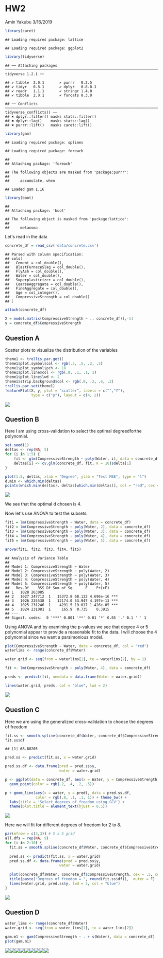HW2
================
Amin Yakubu
3/16/2019

``` r
library(caret)
```

    ## Loading required package: lattice

    ## Loading required package: ggplot2

``` r
library(tidyverse)
```

    ## ── Attaching packages ────────────────────────────────────────────────────────────────────────────────────── tidyverse 1.2.1 ──

    ## ✔ tibble  2.0.1       ✔ purrr   0.2.5  
    ## ✔ tidyr   0.8.1       ✔ dplyr   0.8.0.1
    ## ✔ readr   1.1.1       ✔ stringr 1.4.0  
    ## ✔ tibble  2.0.1       ✔ forcats 0.3.0

    ## ── Conflicts ───────────────────────────────────────────────────────────────────────────────────────── tidyverse_conflicts() ──
    ## ✖ dplyr::filter() masks stats::filter()
    ## ✖ dplyr::lag()    masks stats::lag()
    ## ✖ purrr::lift()   masks caret::lift()

``` r
library(gam)
```

    ## Loading required package: splines

    ## Loading required package: foreach

    ## 
    ## Attaching package: 'foreach'

    ## The following objects are masked from 'package:purrr':
    ## 
    ##     accumulate, when

    ## Loaded gam 1.16

``` r
library(boot)
```

    ## 
    ## Attaching package: 'boot'

    ## The following object is masked from 'package:lattice':
    ## 
    ##     melanoma

Let's read in the data

``` r
concrete_df = read_csv('data/concrete.csv')
```

    ## Parsed with column specification:
    ## cols(
    ##   Cement = col_double(),
    ##   BlastFurnaceSlag = col_double(),
    ##   FlyAsh = col_double(),
    ##   Water = col_double(),
    ##   Superplasticizer = col_double(),
    ##   CoarseAggregate = col_double(),
    ##   FineAggregate = col_double(),
    ##   Age = col_integer(),
    ##   CompressiveStrength = col_double()
    ## )

``` r
attach(concrete_df)
```

``` r
X = model.matrix(CompressiveStrength ~ ., concrete_df)[,-1]
y = concrete_df$CompressiveStrength
```

Question A
----------

Scatter plots to visualize the distribution of the variables

``` r
theme1 <- trellis.par.get()
theme1$plot.symbol$col <- rgb(.3, .5, .2, .5)
theme1$plot.symbol$pch <- 18
theme1$plot.line$col <- rgb(.8, .1, .1, 1)
theme1$plot.line$lwd <- 2
theme1$strip.background$col <- rgb(.0, .2, .6, .2)
trellis.par.set(theme1)
featurePlot(X, y, plot = "scatter", labels = c("","Y"),
            type = c("p"), layout = c(4, 2))
```

![](HW2_files/figure-markdown_github/unnamed-chunk-4-1.png)

Question B
----------

Here I am using cross-validation to select the optimal degreedforthe polynomial.

``` r
set.seed(1)
deltas <- rep(NA, 5)
for (i in 1:5) {
    fit <- glm(CompressiveStrength ~ poly(Water, i), data = concrete_df)
    deltas[i] <- cv.glm(concrete_df, fit, K = 10)$delta[1]
}

plot(1:5, deltas, xlab = "Degree", ylab = "Test MSE", type = "l")
d.min <- which.min(deltas)
points(which.min(deltas), deltas[which.min(deltas)], col = "red", cex = 2, pch = 20)
```

![](HW2_files/figure-markdown_github/unnamed-chunk-5-1.png)

We see that the optimal d chosen is 4.

Now let's use ANOVA to test the subsets.

``` r
fit1 = lm(CompressiveStrength ~ Water, data = concrete_df)
fit2 = lm(CompressiveStrength ~ poly(Water, 2), data = concrete_df)
fit3 = lm(CompressiveStrength ~ poly(Water, 3), data = concrete_df)
fit4 = lm(CompressiveStrength ~ poly(Water, 4), data = concrete_df)
fit5 = lm(CompressiveStrength ~ poly(Water, 5), data = concrete_df)
```

``` r
anova(fit1, fit2, fit3, fit4, fit5)
```

    ## Analysis of Variance Table
    ## 
    ## Model 1: CompressiveStrength ~ Water
    ## Model 2: CompressiveStrength ~ poly(Water, 2)
    ## Model 3: CompressiveStrength ~ poly(Water, 3)
    ## Model 4: CompressiveStrength ~ poly(Water, 4)
    ## Model 5: CompressiveStrength ~ poly(Water, 5)
    ##   Res.Df    RSS Df Sum of Sq      F    Pr(>F)    
    ## 1   1028 263085                                  
    ## 2   1027 247712  1   15372.8 68.122 4.696e-16 ***
    ## 3   1026 235538  1   12174.0 53.947 4.197e-13 ***
    ## 4   1025 231246  1    4291.5 19.017 1.426e-05 ***
    ## 5   1024 231081  1     165.9  0.735    0.3915    
    ## ---
    ## Signif. codes:  0 '***' 0.001 '**' 0.01 '*' 0.05 '.' 0.1 ' ' 1

Using ANOVA and by examining the p-values we see that degree 4 or 5 polynomial appear to provide a reasonable fit to the data. I will choose the 4 polynomial since we want a parsimonious model.

``` r
plot(CompressiveStrength ~ Water, data = concrete_df, col = "red")
waterlims <- range(concrete_df$Water)

water.grid <- seq(from = waterlims[1], to = waterlims[2], by = 1)

fit <- lm(CompressiveStrength ~ poly(Water, 4), data = concrete_df)

preds <- predict(fit, newdata = data.frame(Water = water.grid))

lines(water.grid, preds, col = "blue", lwd = 2)
```

![](HW2_files/figure-markdown_github/unnamed-chunk-8-1.png)

Question C
----------

Here we are using the generalized cross-validation to choose the degrees of freedom

``` r
fit.ss <- smooth.spline(concrete_df$Water, concrete_df$CompressiveStrength)
fit.ss$df
```

    ## [1] 68.88205

``` r
pred.ss <- predict(fit.ss, x = water.grid)

pred.ss.df <- data.frame(pred = pred.ss$y,
                         water = water.grid)

p <- ggplot(data = concrete_df, aes(x = Water, y = CompressiveStrength)) +
  geom_point(color = rgb(.2, .4, .2, .5))

p + geom_line(aes(x = water, y = pred), data = pred.ss.df, 
              color = rgb(.8, .1, .1, 1)) + theme_bw() + 
  labs(title = 'Select degrees of freedom using GCV') + 
  theme(plot.title = element_text(hjust = 0.5))
```

![](HW2_files/figure-markdown_github/unnamed-chunk-9-1.png)

Here we will fit for different degrees of freedom for 2 to 8.

``` r
par(mfrow = c(3,3)) # 5 x 5 grid
all.dfs = rep(NA, 9)
for (i in 2:10) {
  fit.ss = smooth.spline(concrete_df$Water, concrete_df$CompressiveStrength, df = i)
  
  pred.ss <- predict(fit.ss, x = water.grid)
  pred.ss.df <- data.frame(pred = pred.ss$y,
                         water = water.grid)
  
  plot(concrete_df$Water, concrete_df$CompressiveStrength, cex = .5, col = "darkgrey")
  title(paste("Degrees of freedom = ", round(fit.ss$df)),  outer = F)
  lines(water.grid, pred.ss$y, lwd = 2, col = "blue")
}
```

![](HW2_files/figure-markdown_github/unnamed-chunk-10-1.png)

Question D
----------

``` r
water_lims <- range(concrete_df$Water)
water.grid <- seq(from = water_lims[1], to = water_lims[2])
```

``` r
gam.m1 <- gam(CompressiveStrength ~ . + s(Water), data = concrete_df)
plot(gam.m1)
```

![](HW2_files/figure-markdown_github/unnamed-chunk-12-1.png)![](HW2_files/figure-markdown_github/unnamed-chunk-12-2.png)![](HW2_files/figure-markdown_github/unnamed-chunk-12-3.png)![](HW2_files/figure-markdown_github/unnamed-chunk-12-4.png)![](HW2_files/figure-markdown_github/unnamed-chunk-12-5.png)![](HW2_files/figure-markdown_github/unnamed-chunk-12-6.png)![](HW2_files/figure-markdown_github/unnamed-chunk-12-7.png)![](HW2_files/figure-markdown_github/unnamed-chunk-12-8.png)![](HW2_files/figure-markdown_github/unnamed-chunk-12-9.png)
